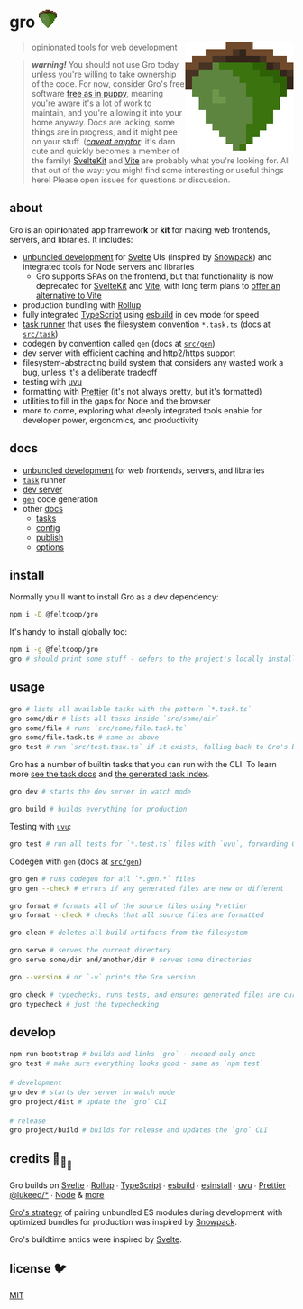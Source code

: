 # gro <img src="src/client/favicon.png" width="32" height="32">

<img src="src/client/favicon.png" align="right" width="192" height="192">

> opinionated tools for web development

> **_warning!_** You should not use Gro today
> unless you're willing to take ownership of the code.
> For now, consider Gro's free software
> [free as in puppy](https://twitter.com/GalaxyKate/status/1371159136684105728),
> meaning you're aware it's a lot of work to maintain,
> and you're allowing it into your home anyway.
> Docs are lacking, some things are in progress, and it might pee on your stuff.
> ([_caveat emptor_](https://en.wikipedia.org/wiki/Caveat_emptor):
> it's darn cute and quickly becomes a member of the family)
> [SvelteKit](https://github.com/sveltejs/kit) and [Vite](https://github.com/vitejs/vite)
> are probably what you're looking for.
> All that out of the way: you might find some interesting or useful things here!
> Please open issues for questions or discussion.

## about

Gro is an opin**i**ona**t**ed app framewor**k** or **kit**
for making web frontends, servers, and libraries.
It includes:

- [unbundled development](/src/docs/unbundled.md)
  for [Svelte](https://github.com/sveltejs/svelte) UIs
  (inspired by [Snowpack](https://github.com/pikapkg/snowpack))
  and integrated tools for Node servers and libraries
  - Gro supports SPAs on the frontend,
    but that functionality is now deprecated for
    [SvelteKit](https://github.com/sveltejs/kit) and [Vite](https://github.com/vitejs/vite),
    with long term plans to
    [offer an alternative to Vite](https://github.com/feltcoop/gro/issues/106)
- production bundling with [Rollup](https://github.com/rollup/rollup)
- fully integrated [TypeScript](https://github.com/microsoft/typescript)
  using [esbuild](https://github.com/evanw/esbuild) in dev mode for speed
- [task runner](/src/task) that uses the filesystem convention `*.task.ts`
  (docs at [`src/task`](/src/task))
- codegen by convention called `gen` (docs at [`src/gen`](/src/gen))
- dev server with efficient caching and http2/https support
- filesystem-abstracting build system that considers any wasted work a bug,
  unless it's a deliberate tradeoff
- testing with [uvu](https://github.com/lukeed/uvu)
- formatting with [Prettier](https://github.com/prettier/prettier)
  (it's not always pretty, but it's formatted)
- utilities to fill in the gaps for Node and the browser
- more to come, exploring what deeply integrated tools enable
  for developer power, ergonomics, and productivity

## docs

- [unbundled development](/src/docs/unbundled.md) for web frontends, servers, and libraries
- [`task`](/src/task) runner
- [dev server](/src/server)
- [`gen`](/src/gen) code generation
- other [docs](/src/docs)
  - [tasks](/src/docs/tasks.md)
  - [config](/src/docs/config.md)
  - [publish](/src/docs/publish.md)
  - [options](/src/docs/options.md)

## install

Normally you'll want to install Gro as a dev dependency:

```bash
npm i -D @feltcoop/gro
```

It's handy to install globally too:

```bash
npm i -g @feltcoop/gro
gro # should print some stuff - defers to the project's locally installed version of Gro
```

## usage

```bash
gro # lists all available tasks with the pattern `*.task.ts`
gro some/dir # lists all tasks inside `src/some/dir`
gro some/file # runs `src/some/file.task.ts`
gro some/file.task.ts # same as above
gro test # run `src/test.task.ts` if it exists, falling back to Gro's builtin
```

Gro has a number of builtin tasks that you can run with the CLI.
To learn more [see the task docs](/src/task)
and [the generated task index](/src/docs/tasks.md).

```bash
gro dev # starts the dev server in watch mode
```

```bash
gro build # builds everything for production
```

Testing with [`uvu`](https://github.com/lukeed/uvu):

```bash
gro test # run all tests for `*.test.ts` files with `uvu`, forwarding CLI args
```

Codegen with `gen` (docs at [`src/gen`](/src/gen))

```bash
gro gen # runs codegen for all `*.gen.*` files
gro gen --check # errors if any generated files are new or different
```

```bash
gro format # formats all of the source files using Prettier
gro format --check # checks that all source files are formatted
```

```bash
gro clean # deletes all build artifacts from the filesystem
```

```bash
gro serve # serves the current directory
gro serve some/dir and/another/dir # serves some directories
```

```bash
gro --version # or `-v` prints the Gro version
```

```bash
gro check # typechecks, runs tests, and ensures generated files are current
gro typecheck # just the typechecking
```

## develop

```bash
npm run bootstrap # builds and links `gro` - needed only once
gro test # make sure everything looks good - same as `npm test`

# development
gro dev # starts dev server in watch mode
gro project/dist # update the `gro` CLI

# release
gro project/build # builds for release and updates the `gro` CLI
```

## credits :turtle:<sub>:turtle:</sub><sub><sub>:turtle:</sub></sub>

Gro builds on
[Svelte](https://github.com/sveltejs/svelte) ∙
[Rollup](https://github.com/rollup/rollup) ∙
[TypeScript](https://github.com/microsoft/TypeScript) ∙
[esbuild](https://github.com/evanw/esbuild) ∙
[esinstall](https://github.com/snowpackjs/snowpack/tree/main/esinstall) ∙
[uvu](https://github.com/lukeed/uvu) ∙
[Prettier](https://github.com/prettier/prettier) ∙
[@lukeed\/\*](https://github.com/lukeed) ∙
[Node](https://nodejs.org) & [more](package.json)

[Gro's strategy](/src/docs/unbundled.md) of pairing unbundled ES modules during development
with optimized bundles for production
was inspired by [Snowpack](https://github.com/pikapkg/snowpack).

Gro's buildtime antics were inspired by [Svelte](https://github.com/sveltejs/svelte).

## license :bird:

[MIT](LICENSE)
